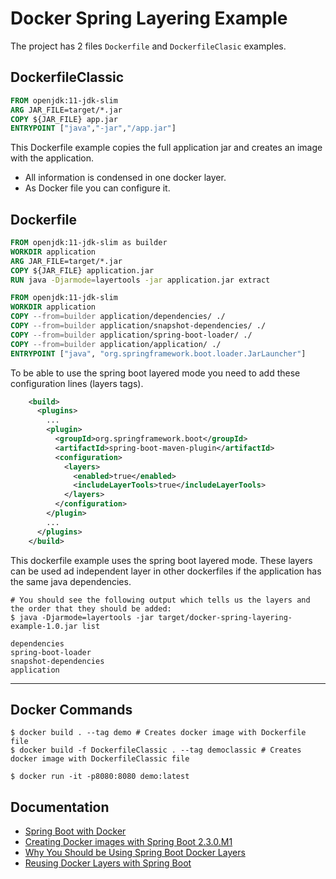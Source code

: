 # Docker Spring Layering Example

The project has 2 files `Dockerfile` and `DockerfileClasic` examples.

## DockerfileClassic
```dockerfile
FROM openjdk:11-jdk-slim
ARG JAR_FILE=target/*.jar
COPY ${JAR_FILE} app.jar
ENTRYPOINT ["java","-jar","/app.jar"]
```

This Dockerfile example copies the full application jar and creates an image with the application.

- All information is condensed in one docker layer.
- As Docker file you can configure it.


## Dockerfile
```dockerfile
FROM openjdk:11-jdk-slim as builder
WORKDIR application
ARG JAR_FILE=target/*.jar
COPY ${JAR_FILE} application.jar
RUN java -Djarmode=layertools -jar application.jar extract

FROM openjdk:11-jdk-slim
WORKDIR application
COPY --from=builder application/dependencies/ ./
COPY --from=builder application/snapshot-dependencies/ ./
COPY --from=builder application/spring-boot-loader/ ./
COPY --from=builder application/application/ ./
ENTRYPOINT ["java", "org.springframework.boot.loader.JarLauncher"]
```

To be able to use the spring boot layered mode you need to add these configuration lines (layers tags).

```xml
    <build>
      <plugins>
        ...
        <plugin>
          <groupId>org.springframework.boot</groupId>
          <artifactId>spring-boot-maven-plugin</artifactId>
          <configuration>
            <layers>
              <enabled>true</enabled>
              <includeLayerTools>true</includeLayerTools>
            </layers>
          </configuration>
        </plugin>
        ...
      </plugins>
    </build>
```

This dockerfile example uses the spring boot layered mode. These layers can be used ad independent layer in other dockerfiles if the application has the same java dependencies.

```shell
# You should see the following output which tells us the layers and the order that they should be added: 
$ java -Djarmode=layertools -jar target/docker-spring-layering-example-1.0.jar list

dependencies
spring-boot-loader
snapshot-dependencies
application
```

---
## Docker Commands

```shell
$ docker build . --tag demo # Creates docker image with Dockerfile file
$ docker build -f DockerfileClassic . --tag democlassic # Creates docker image with DockerfileClassic file

$ docker run -it -p8080:8080 demo:latest
```

## Documentation

- [Spring Boot with Docker](https://spring.io/guides/gs/spring-boot-docker/)
- [Creating Docker images with Spring Boot 2.3.0.M1](https://spring.io/blog/2020/01/27/creating-docker-images-with-spring-boot-2-3-0-m1)
- [Why You Should be Using Spring Boot Docker Layers](https://springframework.guru/why-you-should-be-using-spring-boot-docker-layers/)
- [Reusing Docker Layers with Spring Boot](https://www.baeldung.com/docker-layers-spring-boot)